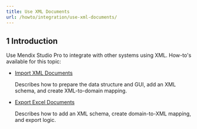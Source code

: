 ```yaml
---
title: Use XML Documents
url: /howto/integration/use-xml-documents/
---
```


## 1 Introduction 

Use Mendix Studio Pro to integrate with other systems using XML. How-to's available for this topic:

* [Import XML Documents](/howto/integration/importing-xml-documents/)

    Describes how to prepare the data structure and GUI, add an XML schema, and create XML-to-domain mapping.

* [Export Excel Documents](/howto/integration/export-xml-documents/)

    Describes how to add an XML schema, create domain-to-XML mapping, and export logic.
